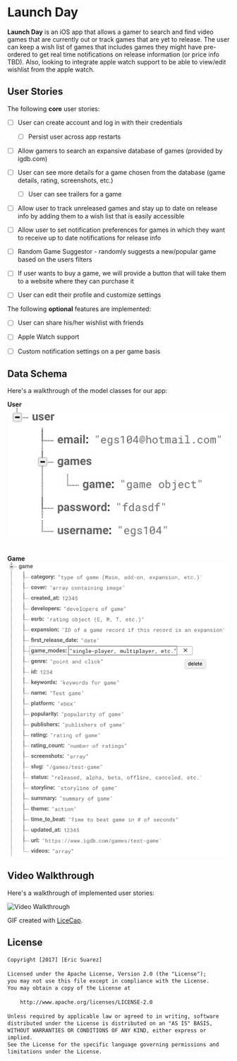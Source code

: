 # Launch Day

**Launch Day** is an iOS app that allows a gamer to search and find video games that are currently out or track games that are yet to release.  The user can keep a wish list of games that includes games they might have pre-ordered to get real time notifications on release information (or price info TBD). Also, looking to integrate apple watch support to be able to view/edit wishlist from the apple watch.

## User Stories

The following **core** user stories:

- [ ] User can create account and log in with their credentials
    - [ ] Persist user across app restarts
- [ ] Allow gamers to search an expansive database of games (provided by igdb.com)
- [ ] User can see more details for a game chosen from the database (game details, rating, screenshots, etc.)
    - [ ] User can see trailers for a game
- [ ] Allow user to track unreleased games and stay up to date on release info by adding them to a wish list that is easily accessible
- [ ] Allow user to set notification preferences for games in which they want to receive up to date notifications for release info
- [ ] Random Game Suggestor - randomly suggests a new/popular game based on the users filters
- [ ] If user wants to buy a game, we will provide a button that will take them to a website where they can purchase it
- [ ] User can edit their profile and customize settings


The following **optional** features are implemented:

- [ ] User can share his/her wishlist with friends
- [ ] Apple Watch support
- [ ] Custom notification settings on a per game basis


## Data Schema 

Here's a walkthrough of the model classes for our app:

**User**
<img src='userSchema.png' title='User Schema' width='' alt='User Schema' />

**Game**
<img src='gameSchema.png' title='Game Schema' width='' alt='Game Schema' />


## Video Walkthrough 

Here's a walkthrough of implemented user stories:

<img src='http://i.imgur.com/link/to/your/gif/file.gif' title='Video Walkthrough' width='' alt='Video Walkthrough' />

GIF created with [LiceCap](http://www.cockos.com/licecap/).

## License

    Copyright [2017] [Eric Suarez]

    Licensed under the Apache License, Version 2.0 (the "License");
    you may not use this file except in compliance with the License.
    You may obtain a copy of the License at

        http://www.apache.org/licenses/LICENSE-2.0

    Unless required by applicable law or agreed to in writing, software
    distributed under the License is distributed on an "AS IS" BASIS,
    WITHOUT WARRANTIES OR CONDITIONS OF ANY KIND, either express or implied.
    See the License for the specific language governing permissions and
    limitations under the License.
